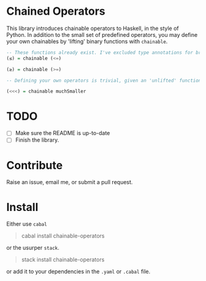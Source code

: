 Chained Operators
=================
This library introduces chainable operators to Haskell, in the style of Python.
In addition to the small set of predefined operators, you may define your own
chainables by 'lifting' binary functions with `chainable`.

```haskell
-- These functions already exist. I've excluded type annotations for brevity.
(≤) = chainable (<=)

(≥) = chainable (>=)

-- Defining your own operators is trivial, given an 'unlifted' function

(<<<) = chainable muchSmaller
```

# TODO
- [ ] Make sure the README is up-to-date
- [ ] Finish the library.

# Contribute
Raise an issue, email me, or submit a pull request.

# Install

Either use `cabal`
> cabal install chainable-operators

or the usurper `stack`.
> stack install chainable-operators

or add it to your dependencies in the `.yaml` or `.cabal` file.
